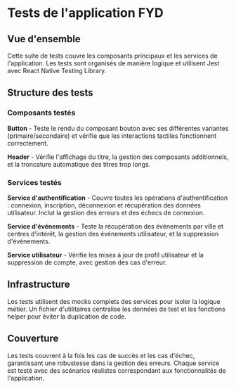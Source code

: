 # Tests de l'application FYD

## Vue d'ensemble

Cette suite de tests couvre les composants principaux et les services de l'application. Les tests sont organisés de manière logique et utilisent Jest avec React Native Testing Library.

## Structure des tests

### Composants testés

**Button** - Teste le rendu du composant bouton avec ses différentes variantes (primaire/secondaire) et vérifie que les interactions tactiles fonctionnent correctement.

**Header** - Vérifie l'affichage du titre, la gestion des composants additionnels, et la troncature automatique des titres trop longs.

### Services testés

**Service d'authentification** - Couvre toutes les opérations d'authentification : connexion, inscription, déconnexion et récupération des données utilisateur. Inclut la gestion des erreurs et des échecs de connexion.

**Service d'événements** - Teste la récupération des événements par ville et centres d'intérêt, la gestion des événements utilisateur, et la suppression d'événements.

**Service utilisateur** - Vérifie les mises à jour de profil utilisateur et la suppression de compte, avec gestion des cas d'erreur.

## Infrastructure

Les tests utilisent des mocks complets des services pour isoler la logique métier. Un fichier d'utilitaires centralise les données de test et les fonctions helper pour éviter la duplication de code.

## Couverture

Les tests couvrent à la fois les cas de succès et les cas d'échec, garantissant une robustesse dans la gestion des erreurs. Chaque service est testé avec des scénarios réalistes correspondant aux fonctionnalités de l'application. 